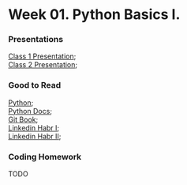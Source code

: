 # Week 01. Python Basics I.

### Presentations

[Class 1 Presentation](presentation_1_4x3.pdf);<br/>
[Class 2 Presentation](presentation_2_4x3.pdf);

### Good to Read

[Python](https://www.python.org/);<br/>
[Python Docs](https://docs.python.org/3/index.html);<br/>
[Git Book](https://git-scm.com/book/en/v2);<br/>
[Linkedin Habr I](https://habr.com/ru/articles/653691/);<br/>
[Linkedin Habr II](https://habr.com/ru/articles/674236/);<br/>

### Coding Homework

TODO

